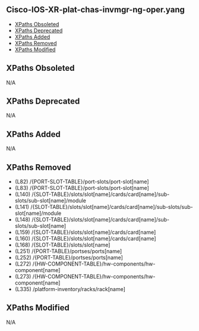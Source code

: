 ## Cisco-IOS-XR-plat-chas-invmgr-ng-oper.yang

- [XPaths Obsoleted](#xpaths-obsoleted)
- [XPaths Deprecated](#xpaths-deprecated)
- [XPaths Added](#xpaths-added)
- [XPaths Removed](#xpaths-removed)
- [XPaths Modified](#xpaths-modified)

## XPaths Obsoleted

N/A

## XPaths Deprecated

N/A

## XPaths Added

N/A

## XPaths Removed

- (L82)	/{PORT-SLOT-TABLE}/port-slots/port-slot[name]
- (L83)	/{PORT-SLOT-TABLE}/port-slots/port-slot[name]
- (L140)	/{SLOT-TABLE}/slots/slot[name]/cards/card[name]/sub-slots/sub-slot[name]/module
- (L141)	/{SLOT-TABLE}/slots/slot[name]/cards/card[name]/sub-slots/sub-slot[name]/module
- (L148)	/{SLOT-TABLE}/slots/slot[name]/cards/card[name]/sub-slots/sub-slot[name]
- (L159)	/{SLOT-TABLE}/slots/slot[name]/cards/card[name]
- (L160)	/{SLOT-TABLE}/slots/slot[name]/cards/card[name]
- (L168)	/{SLOT-TABLE}/slots/slot[name]
- (L251)	/{PORT-TABLE}/portses/ports[name]
- (L252)	/{PORT-TABLE}/portses/ports[name]
- (L272)	/{HW-COMPONENT-TABLE}/hw-components/hw-component[name]
- (L273)	/{HW-COMPONENT-TABLE}/hw-components/hw-component[name]
- (L335)	/platform-inventory/racks/rack[name]

## XPaths Modified

N/A

